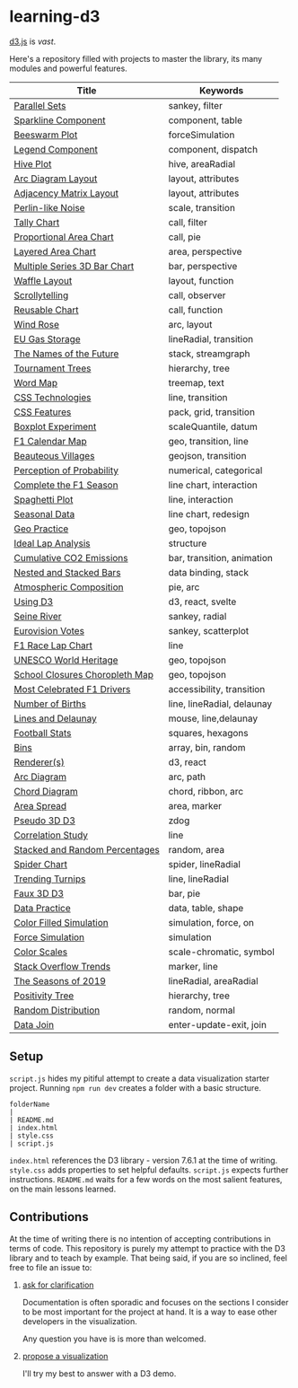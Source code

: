 # learning-d3

[d3.js](https://d3js.org/) is _vast_.

Here's a repository filled with projects to master the library, its many modules and powerful features.

| Title                                                                         | Keywords                   |
| ----------------------------------------------------------------------------- | -------------------------- |
| [Parallel Sets](https://codepen.io/borntofrappe/pen/rNKgmbB)                  | sankey, filter             |
| [Sparkline Component](https://codepen.io/borntofrappe/pen/GRGLWoR)            | component, table           |
| [Beeswarm Plot](https://codepen.io/borntofrappe/pen/RwJdomB)                  | forceSimulation            |
| [Legend Component](https://codepen.io/borntofrappe/pen/RwJEOyg)               | component, dispatch        |
| [Hive Plot](https://codepen.io/borntofrappe/pen/MWXzdqm)                      | hive, areaRadial           |
| [Arc Diagram Layout](https://codepen.io/borntofrappe/pen/PoaxYyq)             | layout, attributes         |
| [Adjacency Matrix Layout](https://codepen.io/borntofrappe/pen/ZERMyMz)        | layout, attributes         |
| [Perlin-like Noise](https://codepen.io/borntofrappe/pen/PoaBoQd)              | scale, transition          |
| [Tally Chart](https://codepen.io/borntofrappe/pen/wvXXoeP)                    | call, filter               |
| [Proportional Area Chart](https://codepen.io/borntofrappe/pen/JjZvpMG)        | call, pie                  |
| [Layered Area Chart](https://codepen.io/borntofrappe/pen/xxzYmzx)             | area, perspective          |
| [Multiple Series 3D Bar Chart](https://codepen.io/borntofrappe/pen/jOKZbqM)   | bar, perspective           |
| [Waffle Layout](https://codepen.io/borntofrappe/pen/qBKVJgM)                  | layout, function           |
| [Scrollytelling](https://codepen.io/borntofrappe/pen/XWYaLZv)                 | call, observer             |
| [Reusable Chart](https://codepen.io/borntofrappe/pen/BaVZdMo)                 | call, function             |
| [Wind Rose](https://codepen.io/borntofrappe/pen/mdKmYLR)                      | arc, layout                |
| [EU Gas Storage](https://codepen.io/borntofrappe/pen/JjZNoRB)                 | lineRadial, transition     |
| [The Names of the Future](https://codepen.io/borntofrappe/pen/MWXpeve)        | stack, streamgraph         |
| [Tournament Trees](https://codepen.io/borntofrappe/pen/oNyzrBJ)               | hierarchy, tree            |
| [Word Map](https://codepen.io/borntofrappe/pen/xxzEKaW)                       | treemap, text              |
| [CSS Technologies](https://codepen.io/borntofrappe/pen/qBKNPXY)               | line, transition           |
| [CSS Features](https://codepen.io/borntofrappe/pen/qBKZNyb)                   | pack, grid, transition     |
| [Boxplot Experiment](https://codepen.io/borntofrappe/pen/oNybwPB)             | scaleQuantile, datum       |
| [F1 Calendar Map](https://codepen.io/borntofrappe/pen/GRGJYMN)                | geo, transition, line      |
| [Beauteous Villages](https://codepen.io/borntofrappe/pen/KKeGNVg)             | geojson, transition        |
| [Perception of Probability](https://codepen.io/borntofrappe/pen/LYzqpwX)      | numerical, categorical     |
| [Complete the F1 Season](https://codepen.io/borntofrappe/pen/QWMeGWV)         | line chart, interaction    |
| [Spaghetti Plot](https://codepen.io/borntofrappe/pen/XWawvgw)                 | line, interaction          |
| [Seasonal Data](https://codepen.io/borntofrappe/pen/BadEeLE)                  | line chart, redesign       |
| [Geo Practice](https://codepen.io/borntofrappe/pen/RwZdKMK)                   | geo, topojson              |
| [Ideal Lap Analysis](https://codepen.io/borntofrappe/pen/YzxMKXj)             | structure                  |
| [Cumulative CO2 Emissions](https://codepen.io/borntofrappe/pen/VwzBZgB)       | bar, transition, animation |
| [Nested and Stacked Bars](https://codepen.io/borntofrappe/pen/MWvXjEx)        | data binding, stack        |
| [Atmospheric Composition](https://codepen.io/borntofrappe/pen/rNzvvLE)        | pie, arc                   |
| [Using D3](https://codepen.io/borntofrappe/pen/gOxzmrX)                       | d3, react, svelte          |
| [Seine River](https://codepen.io/borntofrappe/pen/qBroKjx)                    | sankey, radial             |
| [Eurovision Votes](https://codepen.io/borntofrappe/pen/dyvJpOJ)               | sankey, scatterplot        |
| [F1 Race Lap Chart](https://codepen.io/borntofrappe/pen/yLMoYbY)              | line                       |
| [UNESCO World Heritage](https://codepen.io/borntofrappe/pen/jOyRJKO)          | geo, topojson              |
| [School Closures Choropleth Map](https://codepen.io/borntofrappe/pen/oNBaKdw) | geo, topojson              |
| [Most Celebrated F1 Drivers](https://codepen.io/borntofrappe/pen/MWbqLYM)     | accessibility, transition  |
| [Number of Births](https://codepen.io/borntofrappe/full/YzpLpjm)              | line, lineRadial, delaunay |
| [Lines and Delaunay](https://codepen.io/borntofrappe/pen/ExNQbax)             | mouse, line,delaunay       |
| [Football Stats](https://codepen.io/borntofrappe/pen/eYBeJjL)                 | squares, hexagons          |
| [Bins](https://codepen.io/borntofrappe/pen/NWdVGre)                           | array, bin, random         |
| [Renderer(s)](https://codepen.io/borntofrappe/pen/zYrGwZV)                    | d3, react                  |
| [Arc Diagram](https://codepen.io/borntofrappe/pen/RwrwdVv)                    | arc, path                  |
| [Chord Diagram](https://codepen.io/borntofrappe/pen/gOPObrL)                  | chord, ribbon, arc         |
| [Area Spread](https://codepen.io/borntofrappe/pen/dyGbWLq)                    | area, marker               |
| [Pseudo 3D D3](https://codepen.io/borntofrappe/pen/yLeBLYX)                   | zdog                       |
| [Correlation Study](https://codepen.io/borntofrappe/pen/VwvodeX)              | line                       |
| [Stacked and Random Percentages](https://codepen.io/borntofrappe/pen/QWjeEEg) | random, area               |
| [Spider Chart](https://codepen.io/borntofrappe/pen/ZEbZxgb)                   | spider, lineRadial         |
| [Trending Turnips](https://codepen.io/borntofrappe/pen/pojGaEZ)               | line, lineRadial           |
| [Faux 3D D3](https://codepen.io/borntofrappe/pen/NWGeZNV)                     | bar, pie                   |
| [Data Practice](https://codepen.io/borntofrappe/pen/pojPJGa)                  | data, table, shape         |
| [Color Filled Simulation](https://codepen.io/borntofrappe/pen/dyYOBzV)        | simulation, force, on      |
| [Force Simulation](https://codepen.io/borntofrappe/pen/GRpNqpd)               | simulation                 |
| [Color Scales](https://codepen.io/borntofrappe/pen/yLYJpKq)                   | scale-chromatic, symbol    |
| [Stack Overflow Trends](https://codepen.io/borntofrappe/pen/oNjjdeZ)          | marker, line               |
| [The Seasons of 2019](https://codepen.io/borntofrappe/pen/jOPeKZp)            | lineRadial, areaRadial     |
| [Positivity Tree](https://codepen.io/borntofrappe/pen/eYpNRRX)                | hierarchy, tree            |
| [Random Distribution](https://codepen.io/borntofrappe/pen/wvKwRoB)            | random, normal             |
| [Data Join](https://codepen.io/borntofrappe/pen/wvaxwdY)                      | enter-update-exit, join    |

## Setup

`script.js` hides my pitiful attempt to create a data visualization starter project<!--, and save a several keystrokes whenever I start a new demo -->. Running `npm run dev` creates a folder with a basic structure.

```text
folderName
|
| README.md
| index.html
| style.css
| script.js
```

`index.html` references the D3 library - version 7.6.1 at the time of writing. `style.css` adds properties to set helpful defaults. `script.js` expects further instructions. `README.md` waits for a few words on the most salient features, on the main lessons learned.

## Contributions

At the time of writing there is no intention of accepting contributions in terms of code. This repository is purely my attempt to practice with the D3 library and to teach by example. That being said, if you are so inclined, feel free to file an issue to:

1. [ask for clarification](https://github.com/borntofrappe/learning-d3/issues/new?title=Question:%20&labels=question)

   Documentation is often sporadic and focuses on the sections I consider to be most important for the project at hand. It is a way to ease other developers <!-- my future-self included --> in the visualization.

   Any question you have is is more than welcomed.

2. [propose a visualization](https://github.com/borntofrappe/learning-d3/issues/new?title=Proposition:%20&labels=idea)

   I'll try my best to answer with a D3 demo.
